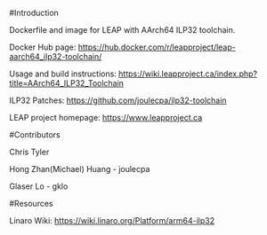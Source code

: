 #Introduction

Dockerfile and image for LEAP with AArch64 ILP32 toolchain.

Docker Hub page: https://hub.docker.com/r/leapproject/leap-aarch64_ilp32-toolchain/

Usage and build instructions: https://wiki.leapproject.ca/index.php?title=AArch64_ILP32_Toolchain

ILP32 Patches: https://github.com/joulecpa/ilp32-toolchain

LEAP project homepage: https://www.leapproject.ca

#Contributors

Chris Tyler

Hong Zhan(Michael) Huang - joulecpa

Glaser Lo - gklo

#Resources

Linaro Wiki: https://wiki.linaro.org/Platform/arm64-ilp32

